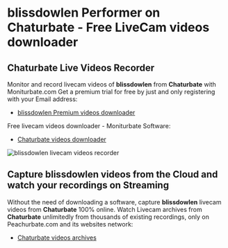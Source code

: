 # blissdowlen Performer on Chaturbate - Free LiveCam videos downloader

## Chaturbate Live Videos Recorder

Monitor and record livecam videos of **blissdowlen** from **Chaturbate** with Moniturbate.com
Get a premium trial for free by just and only registering with your Email address:
* [blissdowlen Premium videos downloader](https://moniturbate.com/request-demo-licence-key.html)

Free livecam videos downloader - Moniturbate Software:
* [Chaturbate videos downloader](https://moniturbate.com/moniturbate-download-software.html)

![blissdowlen livecam videos recorder](https://peachurnet.com/templates/moniturbate-software.png)


## Capture blissdowlen videos from the Cloud and watch your recordings on Streaming

Without the need of downloading a software, capture **blissdowlen** livecam videos from **Chaturbate** 100% online.
Watch Livecam archives from **Chaturbate** unlimitedly from thousands of existing recordings, only on Peachurbate.com and its websites network:
* [Chaturbate videos archives](https://peachurnet.com/)